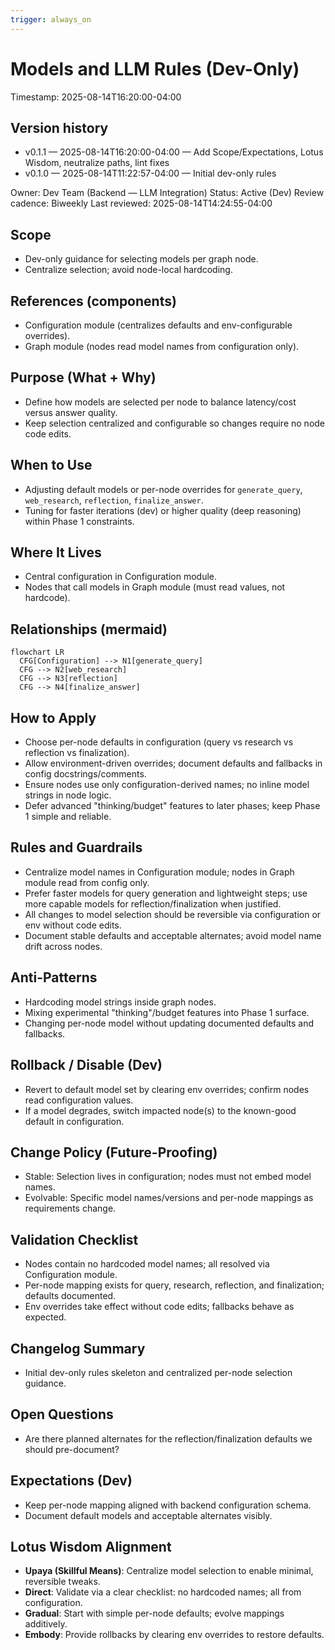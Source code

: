 ```yaml
---
trigger: always_on
---
```


# Models and LLM Rules (Dev-Only)

Timestamp: 2025-08-14T16:20:00-04:00

## Version history

- v0.1.1 — 2025-08-14T16:20:00-04:00 — Add Scope/Expectations, Lotus Wisdom, neutralize paths, lint fixes
- v0.1.0 — 2025-08-14T11:22:57-04:00 — Initial dev-only rules

Owner: Dev Team (Backend — LLM Integration)
Status: Active (Dev)
Review cadence: Biweekly
Last reviewed: 2025-08-14T14:24:55-04:00

## Scope

- Dev-only guidance for selecting models per graph node.
- Centralize selection; avoid node-local hardcoding.

## References (components)

- Configuration module (centralizes defaults and env-configurable overrides).
- Graph module (nodes read model names from configuration only).

## Purpose (What + Why)

- Define how models are selected per node to balance latency/cost versus answer quality.
- Keep selection centralized and configurable so changes require no node code edits.

## When to Use

- Adjusting default models or per-node overrides for `generate_query`, `web_research`, `reflection`, `finalize_answer`.
- Tuning for faster iterations (dev) or higher quality (deep reasoning) within Phase 1 constraints.

## Where It Lives

- Central configuration in Configuration module.
- Nodes that call models in Graph module (must read values, not hardcode).

## Relationships (mermaid)

```mermaid
flowchart LR
  CFG[Configuration] --> N1[generate_query]
  CFG --> N2[web_research]
  CFG --> N3[reflection]
  CFG --> N4[finalize_answer]
```

## How to Apply

- Choose per-node defaults in configuration (query vs research vs reflection vs finalization).
- Allow environment-driven overrides; document defaults and fallbacks in config docstrings/comments.
- Ensure nodes use only configuration-derived names; no inline model strings in node logic.
- Defer advanced "thinking/budget" features to later phases; keep Phase 1 simple and reliable.

## Rules and Guardrails

- Centralize model names in Configuration module; nodes in Graph module read from config only.
- Prefer faster models for query generation and lightweight steps; use more capable models for reflection/finalization when justified.
- All changes to model selection should be reversible via configuration or env without code edits.
- Document stable defaults and acceptable alternates; avoid model name drift across nodes.

## Anti-Patterns

- Hardcoding model strings inside graph nodes.
- Mixing experimental "thinking"/budget features into Phase 1 surface.
- Changing per-node model without updating documented defaults and fallbacks.

## Rollback / Disable (Dev)

- Revert to default model set by clearing env overrides; confirm nodes read configuration values.
- If a model degrades, switch impacted node(s) to the known-good default in configuration.

## Change Policy (Future-Proofing)

- Stable: Selection lives in configuration; nodes must not embed model names.
- Evolvable: Specific model names/versions and per-node mappings as requirements change.

## Validation Checklist

- Nodes contain no hardcoded model names; all resolved via Configuration module.
- Per-node mapping exists for query, research, reflection, and finalization; defaults documented.
- Env overrides take effect without code edits; fallbacks behave as expected.

## Changelog Summary

- Initial dev-only rules skeleton and centralized per-node selection guidance.

## Open Questions

- Are there planned alternates for the reflection/finalization defaults we should pre-document?

## Expectations (Dev)

- Keep per-node mapping aligned with backend configuration schema.
- Document default models and acceptable alternates visibly.

## Lotus Wisdom Alignment

- **Upaya (Skillful Means)**: Centralize model selection to enable minimal, reversible tweaks.
- **Direct**: Validate via a clear checklist: no hardcoded names; all from configuration.
- **Gradual**: Start with simple per-node defaults; evolve mappings additively.
- **Embody**: Provide rollbacks by clearing env overrides to restore defaults.
